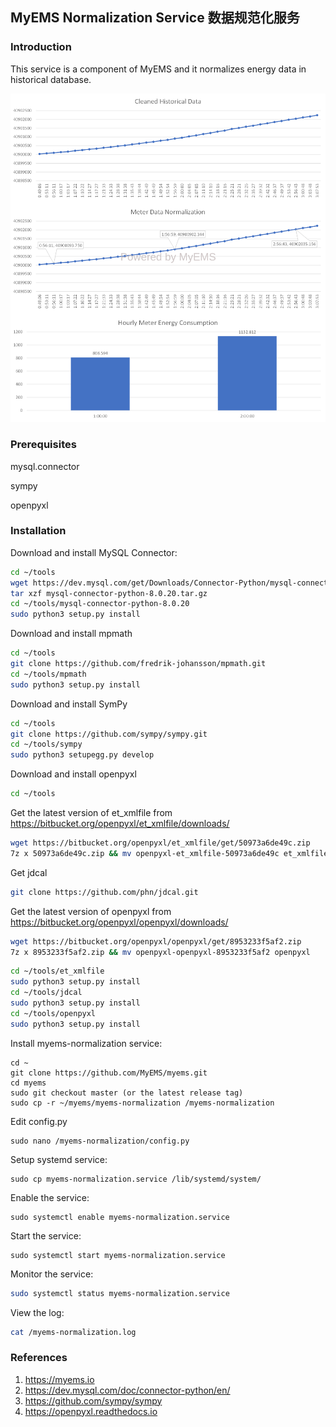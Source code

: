 ## MyEMS Normalization Service 数据规范化服务

### Introduction

This service is a component of MyEMS and it normalizes energy data in historical database.

![MyEMS Meter Normalization](../docs/images/meter-normalization.png)

### Prerequisites

mysql.connector

sympy

openpyxl

### Installation

Download and install MySQL Connector:
```bash
cd ~/tools
wget https://dev.mysql.com/get/Downloads/Connector-Python/mysql-connector-python-8.0.20.tar.gz
tar xzf mysql-connector-python-8.0.20.tar.gz
cd ~/tools/mysql-connector-python-8.0.20
sudo python3 setup.py install
```

Download and install mpmath
```bash
cd ~/tools
git clone https://github.com/fredrik-johansson/mpmath.git
cd ~/tools/mpmath
sudo python3 setup.py install
```

Download and install SymPy
```bash
cd ~/tools
git clone https://github.com/sympy/sympy.git
cd ~/tools/sympy
sudo python3 setupegg.py develop
```

Download and install openpyxl
```bash
cd ~/tools
```
Get the latest version of et_xmlfile from https://bitbucket.org/openpyxl/et_xmlfile/downloads/
```bash
wget https://bitbucket.org/openpyxl/et_xmlfile/get/50973a6de49c.zip
7z x 50973a6de49c.zip && mv openpyxl-et_xmlfile-50973a6de49c et_xmlfile
```
Get jdcal
```bash
git clone https://github.com/phn/jdcal.git
```

Get the latest version of openpyxl from https://bitbucket.org/openpyxl/openpyxl/downloads/
```bash
wget https://bitbucket.org/openpyxl/openpyxl/get/8953233f5af2.zip
7z x 8953233f5af2.zip && mv openpyxl-openpyxl-8953233f5af2 openpyxl
```

```bash
cd ~/tools/et_xmlfile
sudo python3 setup.py install
cd ~/tools/jdcal
sudo python3 setup.py install
cd ~/tools/openpyxl
sudo python3 setup.py install
```

Install myems-normalization service:
```
cd ~
git clone https://github.com/MyEMS/myems.git
cd myems
sudo git checkout master (or the latest release tag)
sudo cp -r ~/myems/myems-normalization /myems-normalization
```

Edit config.py
```
sudo nano /myems-normalization/config.py
```
Setup systemd service:
```
sudo cp myems-normalization.service /lib/systemd/system/
```
Enable the service:
```
sudo systemctl enable myems-normalization.service
```
Start the service:
```
sudo systemctl start myems-normalization.service
```
Monitor the service:
```bash
sudo systemctl status myems-normalization.service
```
View the log:
```bash
cat /myems-normalization.log
```

### References

1.  https://myems.io
2.  https://dev.mysql.com/doc/connector-python/en/
3.  https://github.com/sympy/sympy
4.  https://openpyxl.readthedocs.io
